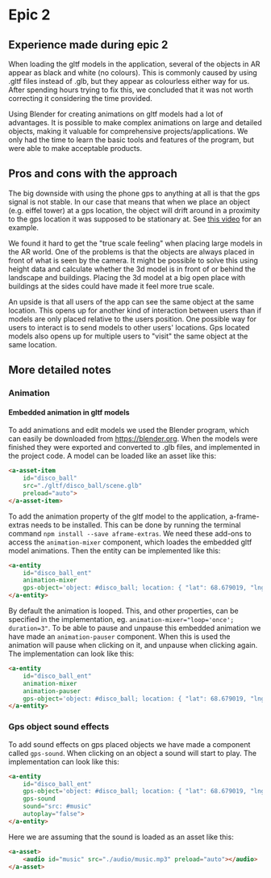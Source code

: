 # Epic 2

## Experience made during epic 2
When loading the gltf models in the application, several of the objects in AR appear as black and white (no colours). This is commonly caused by using .gltf files instead of .glb, but they appear as colourless either way for us. After spending hours trying to fix this, we concluded that it was not worth correcting it considering the time provided.

Using Blender for creating animations on gltf models had a lot of advantages. It is possible to make complex animations on large and detailed objects, making it valuable for comprehensive projects/applications. We only had the time to learn the basic tools and features of the program, but were able to make acceptable products. 

## Pros and cons with the approach
The big downside with using the phone gps to anything at all is that the gps signal is not stable. In our case that means that when we place an object (e.g. eiffel tower) at a gps location, the object will drift around in a proximity to the gps location it was supposed to be stationary at. See [this video](https://drive.google.com/file/d/1d7EgDE9wp43lk-vgqNgFjKLFp0RlSh6N/view?usp=sharing) for an example.

We found it hard to get the "true scale feeling" when placing large models in the AR world. One of the problems is that the objects are always placed in front of what is seen by the camera. It might be possible to solve this using height data and calculate whether the 3d model is in front of or behind the landscape and buildings. Placing the 3d model at a big open place with buildings at the sides could have made it feel more true scale.

An upside is that all users of the app can see the same object at the same location. This opens up for another kind of interaction between users than if models are only placed relative to the users position. One possible way for users to interact is to send models to other users' locations. Gps located models also opens up for multiple users to "visit" the same object at the same location.

## More detailed notes

### Animation

#### Embedded animation in gltf models
To add animations and edit models we used the Blender program, which can easily be downloaded from https://blender.org. When the models were finished they were exported and converted to .glb files, and implemented in the project code. A model can be loaded like an asset like this:

```html
<a-asset-item
    id="disco_ball"
    src="./gltf/disco_ball/scene.glb"
    preload="auto">
</a-asset-item>
```

To add the animation property of the gltf model to the application, a-frame-extras needs to be installed. This can be done by running the terminal command `npm install --save aframe-extras`. We need these add-ons to access the `animation-mixer` component, which loades the embedded gltf model animations. Then the entity can be implemented like this:

```html
<a-entity
    id="disco_ball_ent"
    animation-mixer
    gps-object='object: #disco_ball; location: { "lat": 68.679019, "lng": 16.796625 }; scale: 0.0495'>
</a-entity>
```

By default the animation is looped. This, and other properties, can be specified in the implementation, eg. `animation-mixer="loop='once'; duration=3"`. To be able to pause and unpause this embedded animation we have made an `animation-pauser` component. When this is used the animation will pause when clicking on it, and unpause when clicking again. The implementation can look like this:

```html
<a-entity
    id="disco_ball_ent"
    animation-mixer
    animation-pauser
    gps-object='object: #disco_ball; location: { "lat": 68.679019, "lng": 16.796625 }; scale: 0.0495'>
</a-entity>
```

### Gps object sound effects
To add sound effects on gps placed objects we have made a component called `gps-sound`. When clicking on an object a sound will start to play. The implementation can look like this:

```html
<a-entity
    id="disco_ball_ent"
    gps-object='object: #disco_ball; location: { "lat": 68.679019, "lng": 16.796625 }; scale: 0.0495'
    gps-sound 
    sound="src: #music" 
    autoplay="false">
</a-entity>
```

Here we are assuming that the sound is loaded as an asset like this: 

```html
<a-asset>
    <audio id="music" src="./audio/music.mp3" preload="auto"></audio>
</a-asset>
```